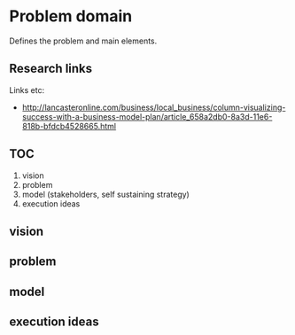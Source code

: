 # Problem domain
Defines the problem and main elements.

## Research links

Links etc:
* http://lancasteronline.com/business/local_business/column-visualizing-success-with-a-business-model-plan/article_658a2db0-8a3d-11e6-818b-bfdcb4528665.html

## TOC

1. vision
1. problem
1. model (stakeholders, self sustaining strategy)
1. execution ideas

## vision

## problem

## model

## execution ideas
